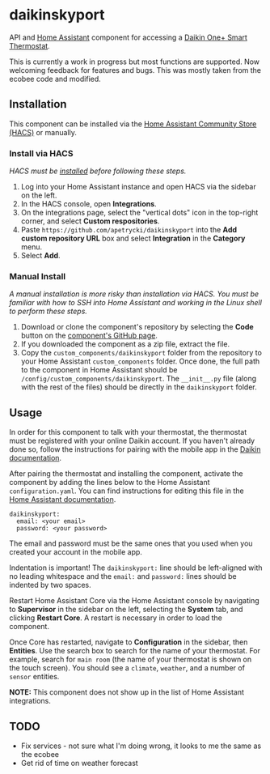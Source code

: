 # daikinskyport
API and [Home Assistant](https://www.home-assistant.io/) component for accessing a [Daikin One+ Smart Thermostat](https://daikinone.com/).

This is currently a work in progress but most functions are supported.  Now welcoming feedback for features and bugs.  This was mostly taken from the ecobee code and modified.

## Installation

This component can be installed via the [Home Assistant Community Store (HACS)](https://hacs.xyz/) or manually.

### Install via HACS

_HACS must be [installed](https://hacs.xyz/docs/installation/prerequisites) before following these steps._

1. Log into your Home Assistant instance and open HACS via the sidebar on the left.
2. In the HACS console, open **Integrations**.
3. On the integrations page, select the "vertical dots" icon in the top-right corner, and select **Custom respositories**.
4. Paste `https://github.com/apetrycki/daikinskyport` into the **Add custom repository URL** box and select **Integration** in the **Category** menu.
5. Select **Add**.

### Manual Install

_A manual installation is more risky than installation via HACS. You must be familiar with how to SSH into Home Assistant and working in the Linux shell to perform these steps._

1. Download or clone the component's repository by selecting the **Code** button on the [component's GitHub page](https://github.com/apetrycki/daikinskyport).
2. If you downloaded the component as a zip file, extract the file.
3. Copy the `custom_components/daikinskyport` folder from the repository to your Home Assistant `custom_components` folder. Once done, the full path to the component in Home Assistant should be `/config/custom_components/daikinskyport`. The `__init__.py` file (along with the rest of the files) should be directly in the `daikinskyport` folder.

## Usage

In order for this component to talk with your thermostat, the thermostat must be registered with your online Daikin account. If you haven't already done so, follow the instructions for pairing with the mobile app in the [Daikin documentation](https://backend.daikincomfort.com/docs/default-source/product-documents/residential-accessories/other/hg-one-st.pdf?sfvrsn=c0692726_38).

After pairing the thermostat and installing the component, activate the component by adding the lines below to the Home Assistant `configuration.yaml`. You can find instructions for editing this file in the [Home Assistant documentation](https://www.home-assistant.io/docs/configuration/).

```
daikinskyport:
  email: <your email>
  password: <your password>
```

The email and password must be the same ones that you used when you created your account in the mobile app.

Indentation is important! The `daikinskyport:` line should be left-aligned with no leading whitespace and the `email:` and `password:` lines should be indented by two spaces.

Restart Home Assistant Core via the Home Assistant console by navigating to **Supervisor** in the sidebar on the left, selecting the **System** tab, and clicking **Restart Core**. A restart is necessary in order to load the component.

Once Core has restarted, navigate to **Configuration** in the sidebar, then **Entities**. Use the search box to search for the name of your thermostat. For example, search for `main room` (the name of your thermostat is shown on the touch screen). You should see a `climate`, `weather`, and a number of `sensor` entities.

**NOTE:** This component does not show up in the list of Home Assistant integrations.

## TODO

- Fix services - not sure what I'm doing wrong, it looks to me the same as the ecobee
- Get rid of time on weather forecast
